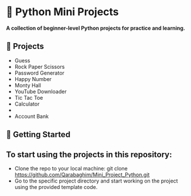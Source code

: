 # 🐍 Python Mini Projects

**A collection of beginner-level Python projects for practice and learning.**


## 📁 Projects

- Guess
- Rock Paper Scissors
- Password Generator
- Happy Number
- Monty Hall
- YouTube Downloader
- Tic Tac Toe
- Calculator
- 
- Account Bank

## 🚦 Getting Started

## To start using the projects in this repository:

- Clone the repo to your local machine: git clone https://github.com/Qarabaghim/Mini_Project_Python.git
- Go to the specific project directory and start working on the project using the provided template code.
